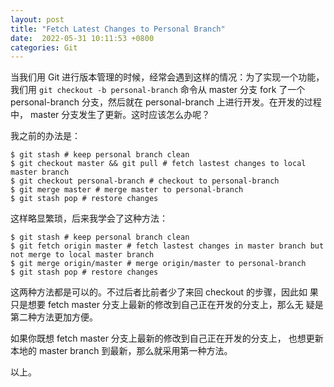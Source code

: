 ```yaml
---
layout: post
title: "Fetch Latest Changes to Personal Branch"
date:  2022-05-31 10:11:53 +0800
categories: Git
---
```


当我们用 Git 进行版本管理的时候，经常会遇到这样的情况：为了实现一个功能，
我们用 `git checkout -b personal-branch` 命令从 master 分支 fork 了一个
 personal-branch 分支，然后就在 personal-branch 上进行开发。在开发的过程中，
 master 分支发生了更新。这时应该怎么办呢？

我之前的办法是：
```
$ git stash # keep personal branch clean
$ git checkout master && git pull # fetch lastest changes to local master branch
$ git checkout personal-branch # checkout to personal-branch
$ git merge master # merge master to personal-branch
$ git stash pop # restore changes
```

这样略显繁琐，后来我学会了这种方法：
```
$ git stash # keep personal branch clean
$ git fetch origin master # fetch lastest changes in master branch but not merge to local master branch
$ git merge origin/master # merge origin/master to personal-branch
$ git stash pop # restore changes
```

这两种方法都是可以的。不过后者比前者少了来回 checkout 的步骤，因此如
果只是想要 fetch master 分支上最新的修改到自己正在开发的分支上，那么无
疑是第二种方法更加方便。

如果你既想 fetch master 分支上最新的修改到自己正在开发的分支上，
也想更新本地的 master branch 到最新，那么就采用第一种方法。

以上。
